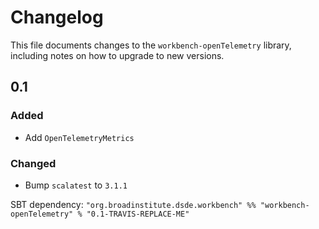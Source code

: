 # Changelog

This file documents changes to the `workbench-openTelemetry` library, including notes on how to upgrade to new versions.

## 0.1

### Added
- Add `OpenTelemetryMetrics`

### Changed
- Bump `scalatest` to `3.1.1`

SBT dependency: `"org.broadinstitute.dsde.workbench" %% "workbench-openTelemetry" % "0.1-TRAVIS-REPLACE-ME"`
